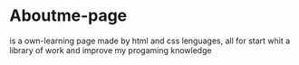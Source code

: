 # Aboutme-page
is a own-learning page made by html and css lenguages, all for start whit a library of work and improve my progaming knowledge
